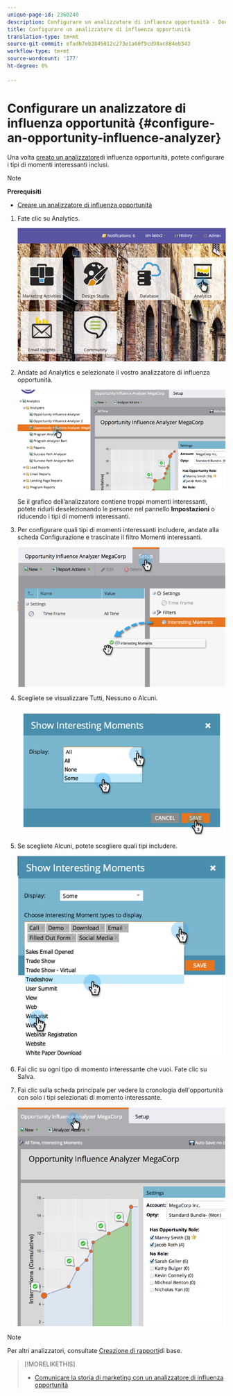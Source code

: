 ```yaml
---
unique-page-id: 2360240
description: Configurare un analizzatore di influenza opportunità - Documenti Marketo - Documentazione prodotto
title: Configurare un analizzatore di influenza opportunità
translation-type: tm+mt
source-git-commit: efadb7eb3845012c273e1a60f9cd98ac884eb543
workflow-type: tm+mt
source-wordcount: '177'
ht-degree: 0%

---
```



# Configurare un analizzatore di influenza opportunità {#configure-an-opportunity-influence-analyzer}

Una volta [creato un analizzatore](create-an-opportunity-influence-analyzer.md)di influenza opportunità, potete configurare i tipi di momenti [](/help/marketo/product-docs/marketo-sales-insight/msi-for-salesforce/features/tabs-in-the-msi-panel/interesting-moments/interesting-moments-overview.md) interessanti inclusi.

>[!NOTE]
>
>**Prerequisiti**
>
>* [Creare un analizzatore di influenza opportunità](create-an-opportunity-influence-analyzer.md)


1. Fate clic su Analytics.

   ![](assets/login-to-analytics.png)

1. Andate ad Analytics e selezionate il vostro analizzatore di influenza opportunità.

   ![](assets/image2014-9-17-12-3a28-3a33.png)

   Se il grafico dell’analizzatore contiene troppi momenti interessanti, potete ridurli deselezionando le persone nel pannello **Impostazioni** o riducendo i tipi di momenti interessanti.

1. Per configurare quali tipi di momenti interessanti includere, andate alla scheda Configurazione e trascinate il filtro Momenti interessanti.

   ![](assets/image2014-9-17-12-3a29-3a10.png)

1. Scegliete se visualizzare Tutti, Nessuno o Alcuni.

   ![](assets/image2014-9-17-12-3a29-3a18.png)

1. Se scegliete Alcuni, potete scegliere quali tipi includere.

   ![](assets/image2014-9-17-12-3a29-3a39.png)

1. Fai clic su ogni tipo di momento interessante che vuoi. Fate clic su Salva.
1. Fai clic sulla scheda principale per vedere la cronologia dell&#39;opportunità con solo i tipi selezionati di momento interessante.

   ![](assets/image2014-9-17-12-3a29-3a58.png)

>[!NOTE]
>
>Per altri analizzatori, consultate [Creazione di rapporti](http://docs.marketo.com/display/docs/basic+reporting)di base.

>[!MORELIKETHIS]
>
>* [Comunicare la storia di marketing con un analizzatore di influenza opportunità](tell-the-marketing-story-with-an-opportunity-influence-analyzer.md)

